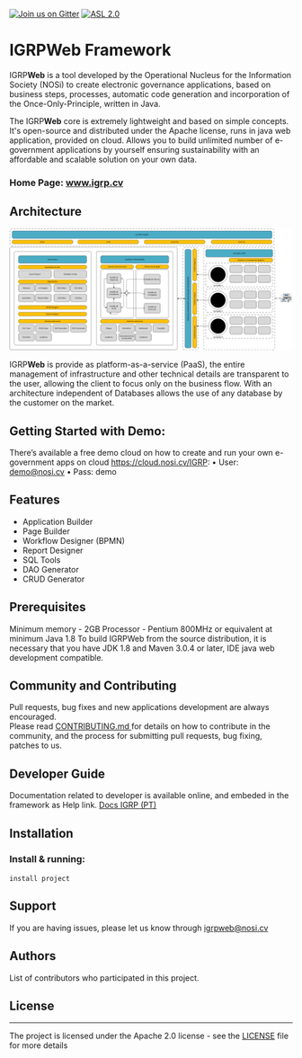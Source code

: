 [![Join us on Gitter](https://badges.gitter.im/igrpweb/template.svg)](https://gitter.im/igrpweb/template?utm_source=badge&utm_medium=badge&utm_campaign=pr-badge)
[![ASL 2.0](https://img.shields.io/hexpm/l/plug.svg)](https://github.com/NOSiCode-CV/IGRP-Java-Template-Eclipse/blob/master/README.md)

# IGRPWeb Framework

IGRP**Web** is a tool developed by the Operational Nucleus for the Information Society (NOSi) to create electronic governance applications, based on business steps, processes, automatic code generation and incorporation of the Once-Only-Principle, written in Java.

The IGRP**Web** core is extremely lightweight and based on simple concepts. It's open-source and distributed under the Apache license, runs in java web application, provided on cloud.
Allows you to build unlimited number of e-government applications by yourself ensuring sustainability with an affordable and scalable solution on your own data.

### Home Page: www.igrp.cv



## Architecture 

![IGRPWeb Architecture](root-images/Arquitetura%20IGRPWeb.png)

IGRP**Web** is provide as platform-as-a-service (PaaS), the entire management of infrastructure and other technical details are transparent to the user, allowing the client to focus only on the business flow. With an architecture independent of Databases allows the use of any database by the customer on the market. 

## Getting Started with Demo:

There’s available a free demo cloud on how to create and run your own e-government apps on cloud https://cloud.nosi.cv/IGRP:
•	User: demo@nosi.cv 
•	Pass: demo

## Features

- Application Builder
- Page Builder
- Workflow Designer (BPMN)
- Report Designer
- SQL Tools
- DAO Generator
- CRUD Generator

## Prerequisites

Minimum memory - 2GB
Processor - Pentium 800MHz or equivalent at minimum
Java 1.8 
To build IGRPWeb from the source distribution, it is necessary that you have JDK 1.8 and Maven 3.0.4 or later, IDE java web development compatible.


## Community and Contributing

Pull requests, bug fixes and new applications development are always encouraged.  
Please read [CONTRIBUTING.md ](../CONTRIBUTING.md)for details on how to contribute in the community, and the process for submitting pull requests, bug fixing, patches to us. 


## Developer Guide

Documentation related to developer is available online, and embeded in the framework as Help link. 
[Docs IGRP (PT)](https://docs.igrp.cv)

## Installation

### Install & running:

    install project

## Support

If you are having issues, please let us know through igrpweb@nosi.cv

## Authors

List of contributors who participated in this project. 


## License
-------

The project is licensed under the Apache 2.0 license - see the [LICENSE](../LICENSE) file for more details
